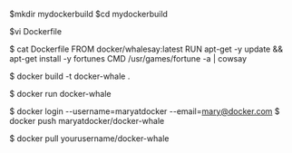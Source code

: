 $mkdir mydockerbuild
$cd mydockerbuild

$vi Dockerfile

$ cat Dockerfile
FROM docker/whalesay:latest
RUN apt-get -y update && apt-get install -y fortunes
CMD /usr/games/fortune -a | cowsay

$ docker build -t docker-whale .

$ docker run docker-whale

$ docker login --username=maryatdocker --email=mary@docker.com
$ docker push maryatdocker/docker-whale

$ docker pull yourusername/docker-whale


